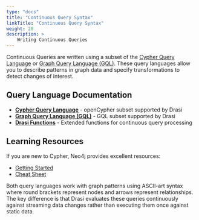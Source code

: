 ```yaml
---
type: "docs"
title: "Continuous Query Syntax"
linkTitle: "Continuous Query Syntax"
weight: 20
description: >
    Writing Continuous Queries
---
```


Continuous Queries are written using a subset of the [Cypher Query Language](https://s3.amazonaws.com/artifacts.opencypher.org/openCypher9.pdf) or [Graph Query Language (GQL)](https://www.iso.org/standard/76120.html). These query languages allow you to describe patterns in graph data and specify transformations to detect changes of interest.

## Query Language Documentation

- **[Cypher Query Language](cypher/)** - openCypher subset supported by Drasi
- **[Graph Query Language (GQL)](gql/)** - GQL subset supported by Drasi  
- **[Drasi Functions](drasi-functions/)** - Extended functions for continuous query processing

## Learning Resources

If you are new to Cypher, Neo4j provides excellent resources:
  - [Getting Started](https://neo4j.com/docs/getting-started/cypher-intro/)
  - [Cheat Sheet](https://neo4j.com/docs/cypher-cheat-sheet/current/)

Both query languages work with graph patterns using ASCII-art syntax where round brackets represent nodes and arrows represent relationships. The key difference is that Drasi evaluates these queries continuously against streaming data changes rather than executing them once against static data.

